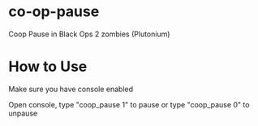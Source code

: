 # co-op-pause
Coop Pause in Black Ops 2 zombies (Plutonium)

# How to Use

Make sure you have console enabled

Open console, type "coop_pause 1" to pause
or type "coop_pause 0" to unpause
